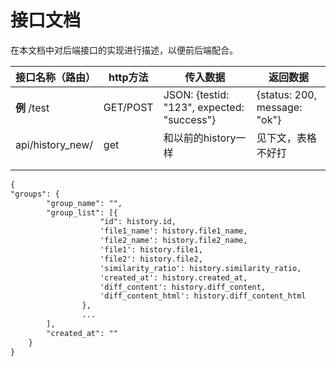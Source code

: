 # 接口文档

在本文档中对后端接口的实现进行描述，以便前后端配合。



| 接口名称（路由） | http方法   | 传入数据                                       | 返回数据                         |
| -------------- |----------|--------------------------------------------|------------------------------|
| **例**   /test  | GET/POST | JSON: {testid: "123", expected: "success"} | {status: 200, message: "ok"} |
|api/history_new/| get      | 和以前的history一样 | 见下文，表格不好打                    |
|                |          |                                            |                              |
|                |          |                                            |                              |

```txt
{
"groups": {
        "group_name": "",
        "group_list": [{
                    "id": history.id,
                    'file1_name': history.file1_name,
                    'file2_name': history.file2_name,
                    'file1': history.file1,
                    'file2': history.file2,
                    'similarity_ratio': history.similarity_ratio,
                    'created_at': history.created_at,
                    'diff_content': history.diff_content,
                    'diff_content_html': history.diff_content_html
                }, 
                ...
        ],
        "created_at": ""
    }
}
```

